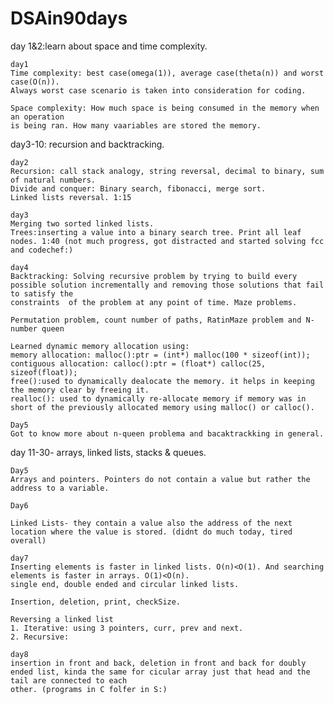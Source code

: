 # DSAin90days

day 1&2:learn about space and time complexity.

    day1
    Time complexity: best case(omega(1)), average case(theta(n)) and worst case(O(n)).
    Always worst case scenario is taken into consideration for coding.
    
    Space complexity: How much space is being consumed in the memory when an operation
    is being ran. How many vaariables are stored the memory. 
    
day3-10: recursion and backtracking.
    
    day2
    Recursion: call stack analogy, string reversal, decimal to binary, sum of natural numbers.
    Divide and conquer: Binary search, fibonacci, merge sort.
    Linked lists reversal. 1:15
    
    day3
    Merging two sorted linked lists. 
    Trees:inserting a value into a binary search tree. Print all leaf nodes. 1:40 (not much progress, got distracted and started solving fcc and codechef:)
    
    day4
    Backtracking: Solving recursive problem by trying to build every possible solution incrementally and removing those solutions that fail to satisfy the 
    constraints  of the problem at any point of time. Maze problems. 
    
    Permutation problem, count number of paths, RatinMaze problem and N-number queen 
    
    Learned dynamic memory allocation using: 
    memory allocation: malloc():ptr = (int*) malloc(100 * sizeof(int));
    contiguous allocation: calloc():ptr = (float*) calloc(25, sizeof(float));   
    free():used to dynamically dealocate the memory. it helps in keeping the memory clear by freeing it. 
    realloc(): used to dynamically re-allocate memory if memory was in short of the previously allocated memory using malloc() or calloc().
    
    Day5
    Got to know more about n-queen problema and bacaktrackking in general.
    
    
day 11-30- arrays, linked lists, stacks & queues.

    Day5
    Arrays and pointers. Pointers do not contain a value but rather the address to a variable. 
    
    Day6
    
    Linked Lists- they contain a value also the address of the next location where the value is stored. (didnt do much today, tired overall)
    
    day7
    Inserting elements is faster in linked lists. O(n)<O(1). And searching elements is faster in arrays. O(1)<O(n).
    single end, double ended and circular linked lists. 
    
    Insertion, deletion, print, checkSize. 
    
    Reversing a linked list
    1. Iterative: using 3 pointers, curr, prev and next. 
    2. Recursive: 
    
    day8
    insertion in front and back, deletion in front and back for doubly ended list, kinda the same for cicular array just that head and the tail are connected to each
    other. (programs in C folfer in S:)

